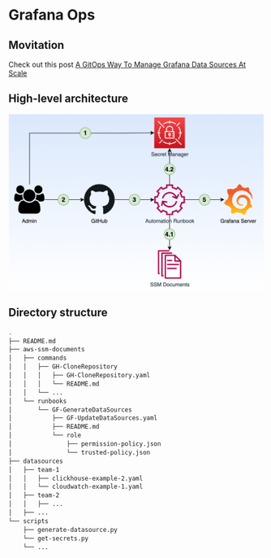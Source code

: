 # Grafana Ops

## Movitation

Check out this post [A GitOps Way To Manage Grafana Data Sources At Scale](https://dev.to/aws-builders/a-gitops-way-to-manage-grafana-data-sources-at-scale-59la)

## High-level architecture

![architecture](docs/architecture.png)

## Directory structure

```bash
.
├── README.md
├── aws-ssm-documents
│   ├── commands
│   │   ├── GH-CloneRepository
│   │   │   ├── GH-CloneRepository.yaml
│   │   │   └── README.md
│   │   └── ...
│   └── runbooks
│       └── GF-GenerateDataSources
│           ├── GF-UpdateDataSources.yaml
│           ├── README.md
│           └── role
│               ├── permission-policy.json
│               └── trusted-policy.json
├── datasources
│   ├── team-1
│   │   ├── clickhouse-example-2.yaml
│   │   └── cloudwatch-example-1.yaml
│   ├── team-2
│   │   ├── ...
│   ├── ...
└── scripts
    ├── generate-datasource.py
    └── get-secrets.py
    └── ...
```
